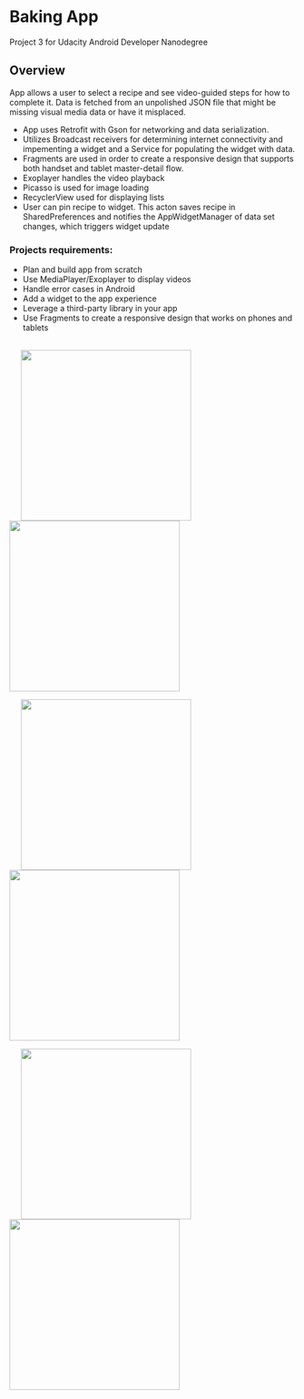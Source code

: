 # Baking App
Project 3 for Udacity Android Developer Nanodegree

## Overview
App allows a user to select a recipe and see video-guided steps for how to complete it.
Data is fetched from an unpolished JSON file that might be missing visual media data
or have it misplaced.

- App uses Retrofit with Gson for networking and data serialization. 
- Utilizes Broadcast receivers for determining internet connectivity and impementing 
  a widget and a Service for populating the widget with data.
- Fragments are used in order to create a responsive design that supports both handset
  and tablet master-detail flow.
- Exoplayer handles the video playback
- Picasso is used for image loading
- RecyclerView used for displaying lists
- User can pin recipe to widget. This acton saves recipe in SharedPreferences and
  notifies the AppWidgetManager of data set changes, which triggers widget update
 
### Projects requirements:
- Plan and build app from scratch
- Use MediaPlayer/Exoplayer to display videos
- Handle error cases in Android
- Add a widget to the app experience
- Leverage a third-party library in your app
- Use Fragments to create a responsive design that works on phones and tablets

<p></br><img src="screenshots/widget.png" width="300" hspace="20"/><img src="screenshots/recipe_list.png" width="300"/></br><p/>
<p><img src="screenshots/master_list.png" width="300" hspace="20"/><img src="screenshots/ingredients_list.png" width="300"/></br><p/>
<p><img src="screenshots/detail_intro.png" width="300" hspace="20"/><img src="screenshots/detail_step.png" width="300"/></br><p/>